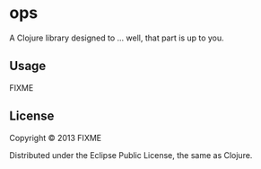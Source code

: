 # ops

A Clojure library designed to ... well, that part is up to you.

## Usage

FIXME

## License

Copyright © 2013 FIXME

Distributed under the Eclipse Public License, the same as Clojure.
